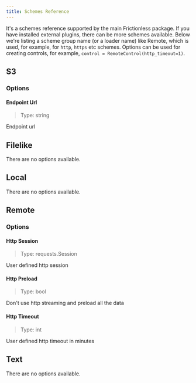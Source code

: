 ```yaml
---
title: Schemes Reference
---
```


It's a schemes reference supported by the main Frictionless package. If you have installed external plugins, there can be more schemes available. Below we're listing a scheme group name (or a loader name) like Remote, which is used, for example, for `http`, `https` etc schemes. Options can be used for creating controls, for example, `control = RemoteControl(http_timeout=1)`.


## S3


### Options

#### Endpoint Url

> Type: string

Endpoint url



## Filelike


There are no options available.


## Local


There are no options available.


## Remote


### Options

#### Http Session

> Type: requests.Session

User defined http session

#### Http Preload

> Type: bool

Don't use http streaming and preload all the data

#### Http Timeout

> Type: int

User defined http timeout in minutes



## Text


There are no options available.
